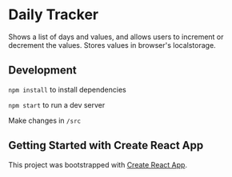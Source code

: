 # Daily Tracker

Shows a list of days and values, and allows users to increment or decrement the values. Stores values in browser's localstorage.

## Development

`npm install` to install dependencies

`npm start` to run a dev server

Make changes in `/src`

## Getting Started with Create React App

This project was bootstrapped with [Create React App](https://github.com/facebook/create-react-app).
